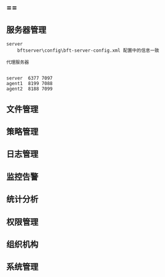 ## ==

## 服务器管理

```
server
	bftserver\config\bft-server-config.xml 配置中的信息一致
	
代理服务器
	
	
server  6377 7097
agent1  8199 7088
agent2  8188 7099
```



## 文件管理

## 策略管理

## 日志管理

## 监控告警

## 统计分析

## 权限管理

## 组织机构

## 系统管理